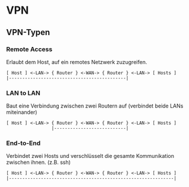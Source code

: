 # VPN

## VPN-Typen

### Remote Access

Erlaubt dem Host, auf ein remotes Netzwerk zuzugreifen.

```
[ Host ] <-LAN-> { Router } <-WAN-> { Router } <-LAN-> [ Hosts ] 
|--------------------------------------------|
```

### LAN to LAN 

Baut eine Verbindung zwischen zwei Routern auf (verbindet beide LANs miteinander)
```
[ Host ] <-LAN-> { Router } <-WAN-> { Router } <-LAN-> [ Hosts ]
                 |---------------------------|
```

### End-to-End

Verbindet zwei Hosts und verschlüsselt die gesamte Kommunikation zwischen ihnen. (z.B. ssh)
```
[ Host ] <-LAN-> { Router } <-WAN-> { Router } <-LAN-> [ Hosts ]
|--------------------------------------------------------------| 
```




